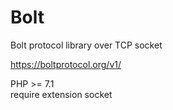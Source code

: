 # Bolt
Bolt protocol library over TCP socket

https://boltprotocol.org/v1/

PHP >= 7.1  
require extension socket
